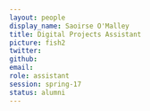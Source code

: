 ```yaml
---
layout: people
display_name: Saoirse O'Malley
title: Digital Projects Assistant
picture: fish2
twitter:
github:
email:
role: assistant
session: spring-17
status: alumni
---
```

